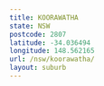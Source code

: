 ```yaml
---
title: KOORAWATHA
state: NSW
postcode: 2807
latitude: -34.036494
longitude: 148.562165
url: /nsw/koorawatha/
layout: suburb
---
```

